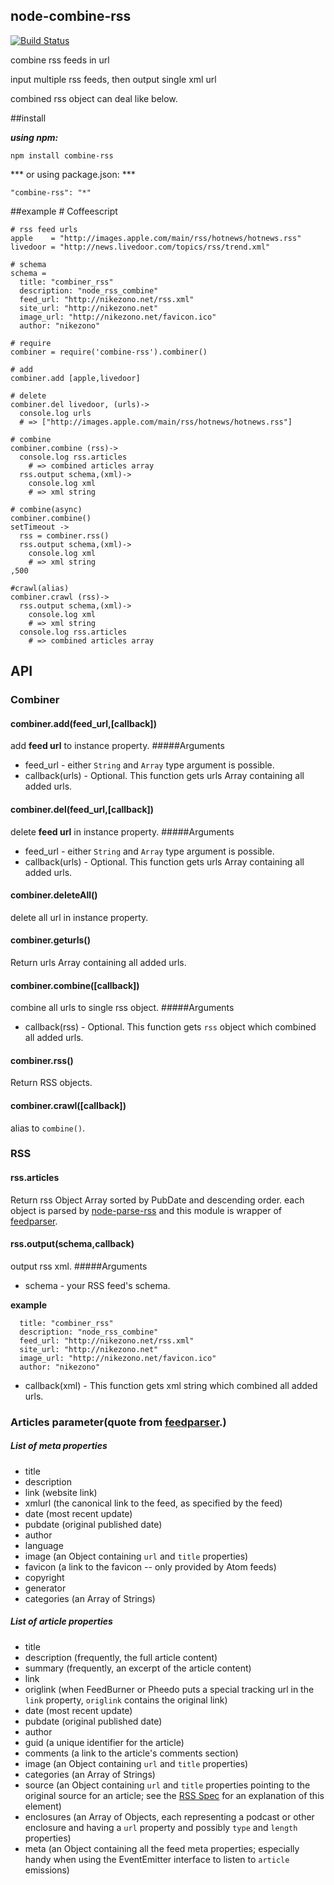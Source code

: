 node-combine-rss
---
[![Build Status](https://travis-ci.org/nikezono/node-parse-rss.png)](https://travis-ci.org/nikezono/node-combine-rss)

combine rss feeds in url

input multiple rss feeds, then output single xml url

combined rss object can deal like below.

##install

***using npm:***

    npm install combine-rss

*** or using package.json: ***

    "combine-rss": "*"

##example
    # Coffeescript

    # rss feed urls
    apple    = "http://images.apple.com/main/rss/hotnews/hotnews.rss"
    livedoor = "http://news.livedoor.com/topics/rss/trend.xml"

    # schema
    schema = 
      title: "combiner_rss"
      description: "node_rss_combine"
      feed_url: "http://nikezono.net/rss.xml"
      site_url: "http://nikezono.net"
      image_url: "http://nikezono.net/favicon.ico"
      author: "nikezono"

    # require
    combiner = require('combine-rss').combiner()

    # add
    combiner.add [apple,livedoor]

    # delete
    combiner.del livedoor, (urls)->
      console.log urls
      # => ["http://images.apple.com/main/rss/hotnews/hotnews.rss"]

    # combine
    combiner.combine (rss)->
      console.log rss.articles
        # => combined articles array
      rss.output schema,(xml)->
        console.log xml
        # => xml string

    # combine(async)
    combiner.combine()
    setTimeout ->
      rss = combiner.rss()
      rss.output schema,(xml)->
        console.log xml
        # => xml string
    ,500

    #crawl(alias)
    combiner.crawl (rss)->
      rss.output schema,(xml)->
        console.log xml
        # => xml string
      console.log rss.articles
        # => combined articles array



## API

### Combiner

#### combiner.add(feed_url,[callback])
add **feed url** to instance property.
#####Arguments

* feed_url - either `String` and `Array` type argument is possible.
* callback(urls) - Optional. This function gets urls Array containing all added urls.

#### combiner.del(feed_url,[callback])
delete **feed url** in instance property.
#####Arguments

* feed_url - either `String` and `Array` type argument is possible.
* callback(urls) - Optional. This function gets urls Array containing all added urls.

#### combiner.deleteAll()
delete all url in instance property.

#### combiner.geturls()
Return urls Array containing all added urls.

#### combiner.combine([callback])
combine all urls to single rss object.
#####Arguments

* callback(rss) - Optional. This function gets `rss` object which combined all added urls.

#### combiner.rss()
Return RSS objects.

#### combiner.crawl([callback])
alias to `combine()`.

### RSS

#### rss.articles
Return rss Object Array sorted by PubDate and descending order.
each object is parsed by [node-parse-rss](https://github.com/nikezono/node-parse-rss) and this module is wrapper of [feedparser](https://github.com/danmactough/node-feedparser).

#### rss.output(schema,callback)
output rss xml.
#####Arguments

* schema - your RSS feed's schema.

**example**

      title: "combiner_rss"
      description: "node_rss_combine"
      feed_url: "http://nikezono.net/rss.xml"
      site_url: "http://nikezono.net"
      image_url: "http://nikezono.net/favicon.ico"
      author: "nikezono"

* callback(xml) - This function gets xml string which combined all added urls.

### Articles parameter(quote from [feedparser](https://github.com/danmactough/node-feedparser).)
##### List of meta properties

* title
* description
* link (website link)
* xmlurl (the canonical link to the feed, as specified by the feed)
* date (most recent update)
* pubdate (original published date)
* author
* language
* image (an Object containing `url` and `title` properties)
* favicon (a link to the favicon -- only provided by Atom feeds)
* copyright
* generator
* categories (an Array of Strings)

##### List of article properties

* title
* description (frequently, the full article content)
* summary (frequently, an excerpt of the article content)
* link
* origlink (when FeedBurner or Pheedo puts a special tracking url in the `link` property, `origlink` contains the original link)
* date (most recent update)
* pubdate (original published date)
* author
* guid (a unique identifier for the article)
* comments (a link to the article's comments section)
* image (an Object containing `url` and `title` properties)
* categories (an Array of Strings)
* source (an Object containing `url` and `title` properties pointing to the original source for an article; see the [RSS Spec](http://cyber.law.harvard.edu/rss/rss.html#ltsourcegtSubelementOfLtitemgt) for an explanation of this element)
* enclosures (an Array of Objects, each representing a podcast or other enclosure and having a `url` property and possibly `type` and `length` properties)
* meta (an Object containing all the feed meta properties; especially handy when using the EventEmitter interface to listen to `article` emissions)
